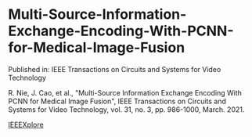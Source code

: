 # Multi-Source-Information-Exchange-Encoding-With-PCNN-for-Medical-Image-Fusion
Published in: IEEE Transactions on Circuits and Systems for Video Technology

R. Nie, J. Cao, et al., "Multi-Source Information Exchange Encoding With PCNN for Medical Image Fusion", IEEE Transactions on Circuits and Systems for Video Technology, vol. 31, no. 3, pp. 986-1000, March. 2021.

[IEEEXplore](https://ieeexplore.ieee.org/document/9103607)
